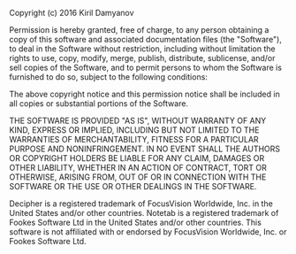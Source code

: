 Copyright (c) 2016 Kiril Damyanov

Permission is hereby granted, free of charge, to any person obtaining a copy of this software and associated documentation files (the "Software"), to deal in the Software without restriction, including without limitation the rights to use, copy, modify, merge, publish, distribute, sublicense, and/or sell copies of the Software, and to permit persons to whom the Software is furnished to do so, subject to the following conditions:

The above copyright notice and this permission notice shall be included in all copies or substantial portions of the Software.

THE SOFTWARE IS PROVIDED "AS IS", WITHOUT WARRANTY OF ANY KIND, EXPRESS OR IMPLIED, INCLUDING BUT NOT LIMITED TO THE WARRANTIES OF MERCHANTABILITY, FITNESS FOR A PARTICULAR PURPOSE AND NONINFRINGEMENT. IN NO EVENT SHALL THE AUTHORS OR COPYRIGHT HOLDERS BE LIABLE FOR ANY CLAIM, DAMAGES OR OTHER LIABILITY, WHETHER IN AN ACTION OF CONTRACT, TORT OR OTHERWISE, ARISING FROM, OUT OF OR IN CONNECTION WITH THE SOFTWARE OR THE USE OR OTHER DEALINGS IN THE SOFTWARE.

Decipher is a registered trademark of FocusVision Worldwide, Inc. in the United States and/or other countries. Notetab is a registered trademark of Fookes Software Ltd in the United States and/or other countries. This software is not affiliated with or endorsed by FocusVision Worldwide, Inc. or Fookes Software Ltd.